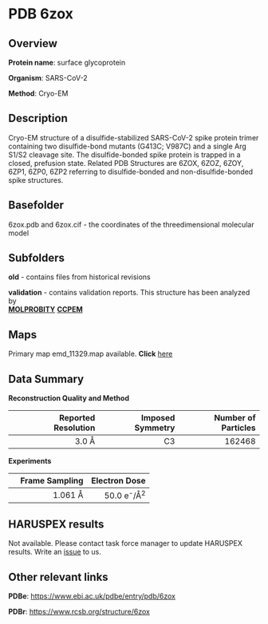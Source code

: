 # PDB 6zox

## Overview

**Protein name**: surface glycoprotein

**Organism**: SARS-CoV-2

**Method**: Cryo-EM

## Description

Cryo-EM structure of a disulfide-stabilized SARS-CoV-2 spike protein trimer containing two disulfide-bond mutants (G413C; V987C) and a single Arg S1/S2 cleavage site. The disulfide-bonded spike protein is trapped in a closed, prefusion state. Related PDB Structures are 6ZOX, 6ZOZ, 6ZOY, 6ZP1, 6ZP0, 6ZP2 referring to disulfide-bonded and non-disulfide-bonded spike structures.

## Basefolder

6zox.pdb and 6zox.cif - the coordinates of the threedimensional molecular model

## Subfolders



**old** - contains files from historical revisions

**validation** - contains validation reports. This structure has been analyzed by <br>  [**MOLPROBITY**](https://github.com/thorn-lab/coronavirus_structural_task_force/tree/master/pdb/surface_glycoprotein/SARS-CoV-2/6zox/validation/molprobity)   [**CCPEM**](https://github.com/thorn-lab/coronavirus_structural_task_force/tree/master/pdb/surface_glycoprotein/SARS-CoV-2/6zox/validation/ccpem-validation)



## Maps

Primary map emd_11329.map available. **Click** [here](http://ftp.wwpdb.org/pub/emdb/structures/EMD-11329/map/) 

## Data Summary
**Reconstruction Quality and Method**

|   | Reported Resolution | Imposed Symmetry | Number of Particles |
|---|-------------:|----------------:|--------------:|
|   |3.0 Å|C3|162468|

**Experiments**

|   | Frame Sampling | Electron Dose |
|---|-------------:|----------------:|
|   |1.061 Å|50.0 e<sup>-</sup>/Å<sup>2</sup>|

## HARUSPEX results

Not available. Please contact task force manager to update HARUSPEX results. Write an [issue](https://github.com/thorn-lab/coronavirus_structural_task_force/issues) to us.

## Other relevant links 
**PDBe**:  https://www.ebi.ac.uk/pdbe/entry/pdb/6zox
 
**PDBr**: https://www.rcsb.org/structure/6zox 
